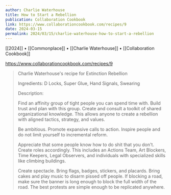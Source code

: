 ```yaml
---
author: Charlie Waterhouse
title: How to Start a Rebellion
publication: Collaboration Cookbook
link: https://www.collaborationcookbook.com/recipes/9
date: 2024-03-15
permalink: 2024/03/15/charlie-waterhouse-how-to-start-a-rebellion
---
```


[[2024]] • [[Commonplace]] • [[Charlie Waterhouse]] • [[Collaboration Cookbook]]

https://www.collaborationcookbook.com/recipes/9

> Charlie Waterhouse's recipe for Extinction Rebellion
>
> Ingredients: D Locks, Super Glue, Hand Signals, Swearing
>
> Description:
>
> Find an affinity group of tight people you can spend time with. Build trust and plan with this group. Create and consult a toolkit of shared organizational knowledge. This allows anyone to create a rebellion with aligned tactics, strategy, and values.
>
> Be ambitious. Promote expansive calls to action. Inspire people and do not limit yourself to incremental reform.
>
> Appreciate that some people know how to do shit that you don't. Create roles accordingly. This includes an Actions Team, Art Blockers, Time Keepers, Legal Observers, and individuals with specialized skills like climbing buildings.
>
> Create spectacle. Bring flags, badges, stickers, and placards. Bring cakes and play music to disarm pissed off people. If blocking a road, make sure the banner is long enough to block the full width of the road. The best protests are simple enough to be replicated anywhere.